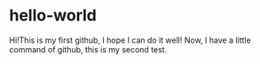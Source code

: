 # hello-world
Hi!This is my first github, I hope I can do it well! 
Now, I have a little command of github, this is my second test.
